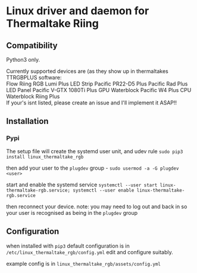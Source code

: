# Linux driver and daemon for Thermaltake Riing

## Compatibility
Python3 only.

Currently supported devices are (as they show up in thermaltakes TTRGBPLUS software:  
    Flow Riing RGB
    Lumi Plus LED Strip
    Pacific PR22-D5 Plus
    Pacific Rad Plus LED Panel
    Pacific V-GTX 1080Ti Plus GPU Waterblock
    Pacific W4 Plus CPU Waterblock
    Riing Plus  
If your's isnt listed, please create an issue and I'll implement it ASAP!! 

## Installation

### Pypi
The setup file will create the systemd user unit, and udev rule 
`sudo pip3 install linux_thermaltake_rgb` 

then add your user to the `plugdev` group - `sudo usermod -a -G plugdev <user>` 

start and enable the systemd service
`systemctl --user start linux-thermaltake-rgb.service; systemctl --user enable linux-thermaltake-rgb.service`

then reconnect your device. 
  note: you may need to log out and back in so your user is recognised as being in the `plugdev` group

## Configuration
when installed with `pip3` default configuration is in `/etc/linux_thermaltake_rgb/config.yml`
edit and configure suitably.

example config is in `linux_thermaltake_rgb/assets/config.yml`

